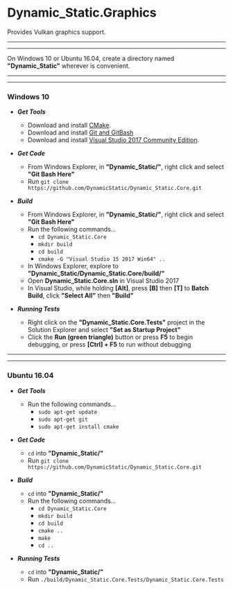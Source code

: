 
# Dynamic_Static.Graphics

Provides Vulkan graphics support.

___
___
On Windows 10 or Ubuntu 16.04, create a directory named **"Dynamic_Static"** wherever is convenient.<br/>
___
___
### Windows 10
- ***Get Tools***
    - Download and install [CMake](https://cmake.org/download/).
    - Download and install [Git and GitBash](https://git-scm.com/downloads)
    - Download and install [Visual Studio 2017 Community Edition](https://www.visualstudio.com/downloads/).
    
- ***Get Code***
    - From Windows Explorer, in **"Dynamic_Static/"**, right click and select **"Git Bash Here"**
    - Run `git clone https://github.com/DynamicStatic/Dynamic_Static.Core.git`

- ***Build***
    - From Windows Explorer, in **"Dynamic_Static/"**, right click and select **"Git Bash Here"**
    - Run the following commands...
        - `cd Dynamic_Static.Core`
        - `mkdir build`
        - `cd build`
        - `cmake -G "Visual Studio 15 2017 Win64" ..`
    - In Windows Explorer, explore to **"Dynamic_Static/Dynamic_Static.Core/build/"**
    - Open **Dynamic_Static.Core.sln** in Visual Studio 2017
    - In Visual Studio, while holding **[Alt]**, press **[B]** then **[T]** to **Batch Build**, click **"Select All"** then **"Build"**

- ***Running Tests***
    - Right click on the **"Dynamic_Static.Core.Tests"** project in the Solution Explorer and select **"Set as Startup Project"**
    - Click the **Run (green triangle)** button or press **F5** to begin debugging, or press **[Ctrl] + F5** to run without debugging

___
___
### Ubuntu 16.04
- ***Get Tools***
    - Run the following commands...
        - `sudo apt-get update`
        - `sudo apt-get git`
        - `sudo apt-get install cmake`

- ***Get Code***
    - `cd` into **"Dynamic_Static/"**
    - Run `git clone https://github.com/DynamicStatic/Dynamic_Static.Core.git`

- ***Build***
    - `cd` into **"Dynamic_Static/"**
    - Run the following commands...
        - `cd Dynamic_Static.Core`
        - `mkdir build`
        - `cd build`
        - `cmake ..`
        - `make`
        - `cd ..`

- ***Running Tests***
    - `cd` into **"Dynamic_Static/"**
    - Run `./build/Dynamic_Static.Core.Tests/Dynamic_Static.Core.Tests`
